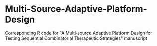 # Multi-Source-Adaptive-Platform-Design
Corresponding R code for "A Multi-source Adaptive Platform Design for Testing Sequential Combinatorial Therapeutic Strategies" manuscript
